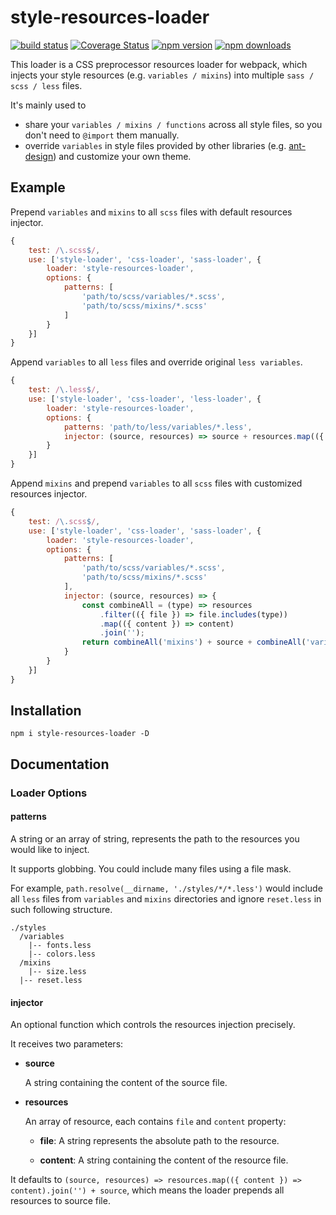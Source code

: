 # style-resources-loader

[![build status](https://img.shields.io/travis/yenshih/style-resources-loader/master.svg?style=flat-square)](https://travis-ci.org/yenshih/style-resources-loader)
[![Coverage Status](https://img.shields.io/coveralls/yenshih/style-resources-loader/master.svg?style=flat)](https://coveralls.io/github/yenshih/style-resources-loader?branch=master)
[![npm version](https://img.shields.io/npm/v/style-resources-loader.svg?style=flat-square)](https://www.npmjs.com/package/style-resources-loader)
[![npm downloads](https://img.shields.io/npm/dm/style-resources-loader.svg?style=flat-square)](https://www.npmjs.com/package/style-resources-loader)

This loader is a CSS preprocessor resources loader for webpack, which injects your style resources (e.g. `variables / mixins`) into multiple `sass / scss / less` files.

It's mainly used to
 - share your `variables / mixins / functions` across all style files, so you don't need to `@import` them manually.
 - override `variables` in style files provided by other libraries (e.g. [ant-design](https://github.com/ant-design/ant-design)) and customize your own theme.

## Example

Prepend `variables` and `mixins` to all `scss` files with default resources injector.

``` js
{
    test: /\.scss$/,
    use: ['style-loader', 'css-loader', 'sass-loader', {
        loader: 'style-resources-loader',
        options: {
            patterns: [
                'path/to/scss/variables/*.scss',
                'path/to/scss/mixins/*.scss'
            ]
        }
    }]
}
```

Append `variables` to all `less` files and override original `less variables`.

```js
{
    test: /\.less$/,
    use: ['style-loader', 'css-loader', 'less-loader', {
        loader: 'style-resources-loader',
        options: {
            patterns: 'path/to/less/variables/*.less',
            injector: (source, resources) => source + resources.map(({ content }) => content).join('')
        }
    }]
}
```

Append `mixins` and prepend `variables` to all `scss` files with customized resources injector.

``` js
{
    test: /\.scss$/,
    use: ['style-loader', 'css-loader', 'sass-loader', {
        loader: 'style-resources-loader',
        options: {
            patterns: [
                'path/to/scss/variables/*.scss',
                'path/to/scss/mixins/*.scss'
            ],
            injector: (source, resources) => {
                const combineAll = (type) => resources
                    .filter(({ file }) => file.includes(type))
                    .map(({ content }) => content)
                    .join('');
                return combineAll('mixins') + source + combineAll('variables');
            }
        }
    }]
}
```

## Installation

```
npm i style-resources-loader -D
```

## Documentation

### Loader Options

#### patterns

A string or an array of string, represents the path to the resources you would like to inject.

It supports globbing. You could include many files using a file mask.

For example, `path.resolve(__dirname, './styles/*/*.less')` would include all `less` files from `variables` and `mixins` directories and ignore `reset.less` in such following structure.

```
./styles
  /variables
    |-- fonts.less
    |-- colors.less
  /mixins
    |-- size.less
  |-- reset.less
```

#### injector

An optional function which controls the resources injection precisely.

It receives two parameters:

- **source**

    A string containing the content of the source file.

- **resources**

    An array of resource, each contains `file` and `content` property:

    - **file**: A string represents the absolute path to the resource.

    - **content**: A string containing the content of the resource file.

It defaults to `(source, resources) => resources.map(({ content }) => content).join('') + source`, which means the loader prepends all resources to source file.
